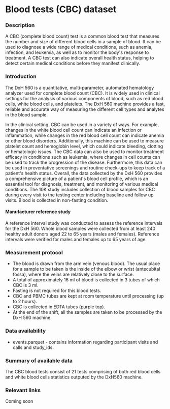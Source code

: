 # Blood tests (CBC) dataset  

### Description 

A CBC (complete blood count) test is a common blood test that measures the number and size of different blood cells in a sample of blood. It can be used to diagnose a wide range of medical conditions, such as anemia, infection, and leukemia, as well as to monitor the body's response to treatment. A CBC test can also indicate overall health status, helping to detect certain medical conditions before they manifest clinically.

### Introduction

The DxH 560 is a quantitative, multi-parameter, automated hematology analyzer used for complete blood count (CBC). It is widely used in clinical settings for the analysis of various components of blood, such as red blood cells, white blood cells, and platelets. The DxH 560 machine provides a fast, reliable and accurate way of measuring the different cell types and analytes in the blood sample. 

In the clinical setting, CBC can be used in a variety of ways. For example, changes in the white blood cell count can indicate an infection or inflammation, while changes in the red blood cell count can indicate anemia or other blood disorders. Additionally, this machine can be used to measure platelet count and hemoglobin level, which could indicate bleeding, clotting or hematologic issues. The CBC data can also be used to monitor treatment efficacy in conditions such as leukemia, where changes in cell counts can be used to track the progression of the disease. Furthermore, this data can be used in preventative screenings and routine check-ups to keep track of a patient's health status. Overall, the data collected by the DxH 560 provides a comprehensive picture of a patient's blood cell profile, which is an essential tool for diagnosis, treatment, and monitoring of various medical conditions.
The 10K study includes collection of blood samples for CBC during every visit to the testing center including baseline and follow up visits. Blood is collected in non-fasting condition.

#### Manufacturer reference study
A reference interval study was conducted to assess the reference intervals for the DxH 560. Whole blood samples were collected from at least 240 healthy adult donors aged 22 to 65 years (males and females). Reference intervals were verified for males and females up to 65 years of age.

### Measurement protocol 
<!-- long measurment protocol for the data browser -->
* The blood is drawn from the arm vein (venous blood). The usual place for a sample to be taken is the inside of the elbow or wrist (antecubital fossa), where the veins are relatively close to the surface. 
* A total of approximately 16 ml of blood is collected in 3 tubes of which CBC is 3 ml.
* Fasting is not required for this blood tests.
* CBC and PBMC tubes are kept at room temperature until processing (up to 2 hours).
* CBC is collected in EDTA tubes (purple top).
* At the end of the shift, all the samples are taken to be processed by the DxH 560 machine.

### Data availability 
<!-- for the example notebooks -->
* events.parquet - contains information regarding participant visits and calls and study_ids.

### Summary of available data 
<!-- for the data browser -->
The CBC blood tests consist of 21 tests comprising of both red blood cells and white blood cells statistics outputed by the DxH560 machine.

### Relevant links

Coming soon
